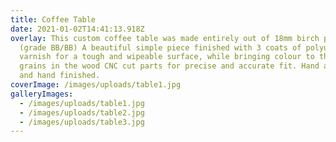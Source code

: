 ```yaml
---
title: Coffee Table
date: 2021-01-02T14:41:13.918Z
overlay: This custom coffee table was made entirely out of 18mm birch plywood
  (grade BB/BB) A beautiful simple piece finished with 3 coats of polyurethane
  varnish for a tough and wipeable surface, while bringing colour to the natural
  grains in the wood CNC cut parts for precise and accurate fit. Hand assembled
  and hand finished.
coverImage: /images/uploads/table1.jpg
galleryImages:
  - /images/uploads/table1.jpg
  - /images/uploads/table2.jpg
  - /images/uploads/table3.jpg
---
```

